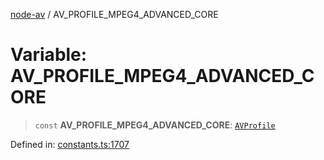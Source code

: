 [node-av](../globals.md) / AV\_PROFILE\_MPEG4\_ADVANCED\_CORE

# Variable: AV\_PROFILE\_MPEG4\_ADVANCED\_CORE

> `const` **AV\_PROFILE\_MPEG4\_ADVANCED\_CORE**: [`AVProfile`](../type-aliases/AVProfile.md)

Defined in: [constants.ts:1707](https://github.com/seydx/av/blob/f8631fc881b394300b1479f511d55cf1c370a87f/src/constants/constants.ts#L1707)
